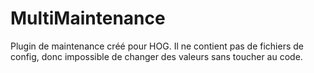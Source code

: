# MultiMaintenance

Plugin de maintenance créé pour HOG.
Il ne contient pas de fichiers de config, donc impossible de changer des valeurs sans toucher au code.
